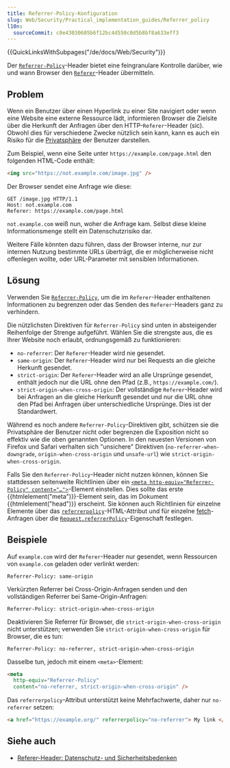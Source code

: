 ```yaml
---
title: Referrer-Policy-Konfiguration
slug: Web/Security/Practical_implementation_guides/Referrer_policy
l10n:
  sourceCommit: c0e43030605b6f12bc4d550c0d5b8bf8a633eff3
---
```


{{QuickLinksWithSubpages("/de/docs/Web/Security")}}

Der [`Referrer-Policy`](/de/docs/Web/HTTP/Headers/Referrer-Policy)-Header bietet eine feingranulare Kontrolle darüber, wie und wann Browser den [`Referer`](/de/docs/Web/HTTP/Headers/Referer)-Header übermitteln.

## Problem

Wenn ein Benutzer über einen Hyperlink zu einer Site navigiert oder wenn eine Website eine externe Ressource lädt, informieren Browser die Zielsite über die Herkunft der Anfragen über den HTTP-`Referer`-Header (sic). Obwohl dies für verschiedene Zwecke nützlich sein kann, kann es auch ein Risiko für die [Privatsphäre](/de/docs/Web/Privacy) der Benutzer darstellen.

Zum Beispiel, wenn eine Seite unter `https://example.com/page.html` den folgenden HTML-Code enthält:

```html
<img src="https://not.example.com/image.jpg" />
```

Der Browser sendet eine Anfrage wie diese:

```http
GET /image.jpg HTTP/1.1
Host: not.example.com
Referer: https://example.com/page.html
```

`not.example.com` weiß nun, woher die Anfrage kam. Selbst diese kleine Informationsmenge stellt ein Datenschutzrisiko dar.

Weitere Fälle könnten dazu führen, dass der Browser interne, nur zur internen Nutzung bestimmte URLs überträgt, die er möglicherweise nicht offenlegen wollte, oder URL-Parameter mit sensiblen Informationen.

## Lösung

Verwenden Sie [`Referrer-Policy`](/de/docs/Web/HTTP/Headers/Referrer-Policy), um die im `Referer`-Header enthaltenen Informationen zu begrenzen oder das Senden des `Referer`-Headers ganz zu verhindern.

Die nützlichsten Direktiven für `Referrer-Policy` sind unten in absteigender Reihenfolge der Strenge aufgeführt. Wählen Sie die strengste aus, die es Ihrer Website noch erlaubt, ordnungsgemäß zu funktionieren:

- `no-referrer`: Der `Referer`-Header wird nie gesendet.
- `same-origin`: Der `Referer`-Header wird nur bei Requests an die gleiche Herkunft gesendet.
- `strict-origin`: Der `Referer`-Header wird an alle Ursprünge gesendet, enthält jedoch nur die URL ohne den Pfad (z.B., `https://example.com/`).
- `strict-origin-when-cross-origin`: Der vollständige `Referer`-Header wird bei Anfragen an die gleiche Herkunft gesendet und nur die URL ohne den Pfad bei Anfragen über unterschiedliche Ursprünge. Dies ist der Standardwert.

Während es noch andere `Referrer-Policy`-Direktiven gibt, schützen sie die Privatsphäre der Benutzer nicht oder begrenzen die Exposition nicht so effektiv wie die oben genannten Optionen. In den neuesten Versionen von Firefox und Safari verhalten sich "unsichere" Direktiven (`no-referrer-when-downgrade`, `origin-when-cross-origin` und `unsafe-url`) wie `strict-origin-when-cross-origin`.

Falls Sie den `Referrer-Policy`-Header nicht nutzen können, können Sie stattdessen seitenweite Richtlinien über ein [`<meta http-equiv="Referrer-Policy" content="…">`](/de/docs/Web/HTML/Element/meta#http-equiv)-Element einstellen. Dies sollte das erste {{htmlelement("meta")}}-Element sein, das im Dokument {{htmlelement("head")}} erscheint. Sie können auch Richtlinien für einzelne Elemente über das [`referrerpolicy`](/de/docs/Web/HTML/Element/a#referrerpolicy)-HTML-Attribut und für einzelne [fetch](/de/docs/Web/API/Window/fetch)-Anfragen über die [`Request.referrerPolicy`](/de/docs/Web/API/Request/referrerPolicy)-Eigenschaft festlegen.

## Beispiele

Auf `example.com` wird der `Referer`-Header nur gesendet, wenn Ressourcen von `example.com` geladen oder verlinkt werden:

```http
Referrer-Policy: same-origin
```

Verkürzten Referrer bei Cross-Origin-Anfragen senden und den vollständigen Referrer bei Same-Origin-Anfragen:

```http
Referrer-Policy: strict-origin-when-cross-origin
```

Deaktivieren Sie Referrer für Browser, die `strict-origin-when-cross-origin` nicht unterstützen; verwenden Sie `strict-origin-when-cross-origin` für Browser, die es tun:

```http
Referrer-Policy: no-referrer, strict-origin-when-cross-origin
```

Dasselbe tun, jedoch mit einem `<meta>`-Element:

```html
<meta
  http-equiv="Referrer-Policy"
  content="no-referrer, strict-origin-when-cross-origin" />
```

Das `referrerpolicy`-Attribut unterstützt keine Mehrfachwerte, daher nur `no-referrer` setzen:

```html
<a href="https://example.org/" referrerpolicy="no-referrer"> My link </a>
```

## Siehe auch

- [Referer-Header: Datenschutz- und Sicherheitsbedenken](/de/docs/Web/Security/Referer_header:_privacy_and_security_concerns)

